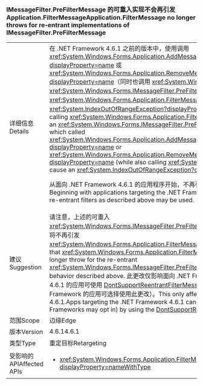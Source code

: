 ### <a name="applicationfiltermessage-no-longer-throws-for-re-entrant-implementations-of-imessagefilterprefiltermessage"></a><span data-ttu-id="70dea-101">IMessageFilter.PreFilterMessage 的可重入实现不会再引发 Application.FilterMessage</span><span class="sxs-lookup"><span data-stu-id="70dea-101">Application.FilterMessage no longer throws for re-entrant implementations of IMessageFilter.PreFilterMessage</span></span>

|   |   |
|---|---|
|<span data-ttu-id="70dea-102">详细信息</span><span class="sxs-lookup"><span data-stu-id="70dea-102">Details</span></span>|<span data-ttu-id="70dea-103">在 .NET Framework 4.6.1 之前的版本中，使用调用 <xref:System.Windows.Forms.Application.AddMessageFilter(System.Windows.Forms.IMessageFilter)?displayProperty=name> 或 <xref:System.Windows.Forms.Application.RemoveMessageFilter(System.Windows.Forms.IMessageFilter)?displayProperty=name>（同时也调用 <xref:System.Windows.Forms.Application.DoEvents>）的 <xref:System.Windows.Forms.IMessageFilter.PreFilterMessage(System.Windows.Forms.Message@)> 调用 <xref:System.Windows.Forms.Application.FilterMessage(System.Windows.Forms.Message@)> 可能导致 <xref:System.IndexOutOfRangeException?displayProperty=name>。</span><span class="sxs-lookup"><span data-stu-id="70dea-103">Prior to the .NET Framework 4.6.1, calling <xref:System.Windows.Forms.Application.FilterMessage(System.Windows.Forms.Message@)> with an <xref:System.Windows.Forms.IMessageFilter.PreFilterMessage(System.Windows.Forms.Message@)> which called <xref:System.Windows.Forms.Application.AddMessageFilter(System.Windows.Forms.IMessageFilter)?displayProperty=name> or <xref:System.Windows.Forms.Application.RemoveMessageFilter(System.Windows.Forms.IMessageFilter)?displayProperty=name> (while also calling <xref:System.Windows.Forms.Application.DoEvents>) would cause an <xref:System.IndexOutOfRangeException?displayProperty=name>.</span></span><p/><span data-ttu-id="70dea-104">从面向 .NET Framework 4.6.1 的应用程序开始，不再引发此异常，并且可能使用上述的可重入筛选器。</span><span class="sxs-lookup"><span data-stu-id="70dea-104">Beginning with applications targeting the .NET Framework 4.6.1, this exception is no longer thrown, and re-entrant filters as described above may be used.</span></span>|
|<span data-ttu-id="70dea-105">建议</span><span class="sxs-lookup"><span data-stu-id="70dea-105">Suggestion</span></span>|<span data-ttu-id="70dea-106">请注意，上述的可重入 <xref:System.Windows.Forms.IMessageFilter.PreFilterMessage(System.Windows.Forms.Message@)> 行为将不再引发 <xref:System.Windows.Forms.Application.FilterMessage(System.Windows.Forms.Message@)>。</span><span class="sxs-lookup"><span data-stu-id="70dea-106">Be aware that <xref:System.Windows.Forms.Application.FilterMessage(System.Windows.Forms.Message@)> will no longer throw for the re-entrant <xref:System.Windows.Forms.IMessageFilter.PreFilterMessage(System.Windows.Forms.Message@)> behavior described above.</span></span> <span data-ttu-id="70dea-107">此更改仅影响面向 .NET Framework 4.6.1 的应用程序。面向 .NET Framework 4.6.1 的应用可使用 [DontSupportReentrantFilterMessage](~/docs/framework/migration-guide/mitigation-custom-imessagefilter-prefiltermessage-implementations.md#mitigation) 兼容性开关，选择退出此更改（或者面向较早的 Framework 的应用可选择使用此更改）。</span><span class="sxs-lookup"><span data-stu-id="70dea-107">This only affects applications targeting the .NET Framework 4.6.1.Apps targeting the .NET Framework 4.6.1 can opt out of this change (or apps targeting older Frameworks may opt in) by using the [DontSupportReentrantFilterMessage](~/docs/framework/migration-guide/mitigation-custom-imessagefilter-prefiltermessage-implementations.md#mitigation) compatibility switch.</span></span>|
|<span data-ttu-id="70dea-108">范围</span><span class="sxs-lookup"><span data-stu-id="70dea-108">Scope</span></span>|<span data-ttu-id="70dea-109">边缘</span><span class="sxs-lookup"><span data-stu-id="70dea-109">Edge</span></span>|
|<span data-ttu-id="70dea-110">版本</span><span class="sxs-lookup"><span data-stu-id="70dea-110">Version</span></span>|<span data-ttu-id="70dea-111">4.6.1</span><span class="sxs-lookup"><span data-stu-id="70dea-111">4.6.1</span></span>|
|<span data-ttu-id="70dea-112">类型</span><span class="sxs-lookup"><span data-stu-id="70dea-112">Type</span></span>|<span data-ttu-id="70dea-113">重定目标</span><span class="sxs-lookup"><span data-stu-id="70dea-113">Retargeting</span></span>|
|<span data-ttu-id="70dea-114">受影响的 API</span><span class="sxs-lookup"><span data-stu-id="70dea-114">Affected APIs</span></span>|<ul><li><xref:System.Windows.Forms.Application.FilterMessage(System.Windows.Forms.Message@)?displayProperty=nameWithType></li></ul>|

